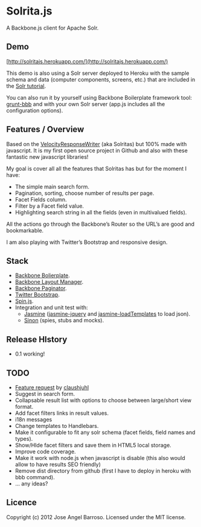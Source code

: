 Solrita.js
==========

A Backbone.js client for Apache Solr. 

## Demo

[http://solritajs.herokuapp.com/](http://solritajs.herokuapp.com/)

This demo is also using a Solr server deployed to Heroku with the sample schema and data (computer components, screens, etc.) that are included in the [Solr tutorial](http://lucene.apache.org/solr/4_0_0/tutorial.html).

You can also run it by yourself using Backbone Boilerplate framework tool: [grunt-bbb](http://github.com/backbone-boilerplate/grunt-bbb) and with your own Solr server (app.js includes all the configuration options).

## Features / Overview

Based on the [VelocityResponseWriter](http://wiki.apache.org/solr/VelocityResponseWriter) (aka Solritas) but 100% made with javascript. It is my first open source project in Github and also with these fantastic new javascript libraries! 

My goal is cover all all the features that Solritas has but for the moment I have:
* The simple main search form.
* Pagination, sorting, choose number of results per page.
* Facet Fields column.
* Filter by a Facet field value.
* Highlighting search string in all the fields (even in multivalued fields).

All the actions go through the Backbone’s Router so the URL’s are good and bookmarkable.

I am also playing with Twitter’s Bootstrap and responsive design.

## Stack

* [Backbone Bolierplate](https://github.com/backbone-boilerplate/).
* [Backbone Layout Manager](https://github.com/tbranyen/backbone.layoutmanager).
* [Backbone Paginator](https://github.com/addyosmani/backbone.paginator).
* [Twitter Bootstrap](http://twitter.github.com/bootstrap/).
* [Spin.js](https://github.com/fgnass/spin.js).
* Integration and unit test with:
    - [Jasmine](https://jasmine.github.io/) ([jasmine-jquery](https://github.com/velesin/jasmine-jquery) and  [jasmine-loadTemplates](https://gist.github.com/1359867) to load json).
    - [Sinon](http://sinonjs.org/) (spies, stubs and mocks).

## Release HIstory

* 0.1 working!

## TODO

* [Feature request](https://github.com/jbarroso/solritajs/wiki/Feature-requests) by [claushjuhl](https://github.com/clausjuhl)
* Suggest in search form.
* Collapsable result list with options to choose between large/short view format.
* Add facet filters links in result values.
* i18n messages
* Change templates to Handlebars.
* Make it configurable to fit any solr schema (facet fields, field names and types). 
* Show/HIde facet filters and save them in HTML5 local storage.
* Improve code coverage.
* Make it work with node.js when javascript is disable (this also would allow to have results SEO friendly)
* Remove dist directory from github (first I have to deploy in heroku with bbb command).
* … any ideas?

## Licence

Copyright (c) 2012 Jose Angel Barroso.
Licensed under the MIT license.
